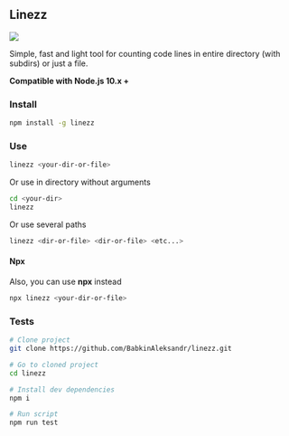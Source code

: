 ## Linezz

[![](https://img.shields.io/badge/npm-0.0.5-green)](https://www.npmjs.com/package/linezz)

Simple, fast and light tool for counting code lines in entire directory (with subdirs) or just a file.

**Compatible with Node.js 10.x +**

### Install

```bash
npm install -g linezz
```

### Use

```bash
linezz <your-dir-or-file>
```

Or use in directory without arguments

```bash
cd <your-dir>
linezz
```

Or use several paths

```bash
linezz <dir-or-file> <dir-or-file> <etc...>
```

#### Npx

Also, you can use **npx** instead

```bash
npx linezz <your-dir-or-file>

```

### Tests

```bash
# Clone project
git clone https://github.com/BabkinAleksandr/linezz.git

# Go to cloned project
cd linezz

# Install dev dependencies
npm i

# Run script
npm run test
```

